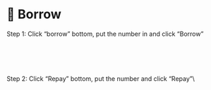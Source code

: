 # 🤝 Borrow

Step 1: Click “borrow” bottom, put the number in and click “Borrow”\
\
\
\
\
\
Step 2: Click “Repay” bottom, put the number and click “Repay”\
